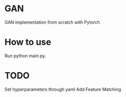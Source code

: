 # GAN
GAN implementation from scratch with Pytorch


# How to use
Run python main.py.

# TODO
Set hyperparameters through yaml
Add Feature Matching


